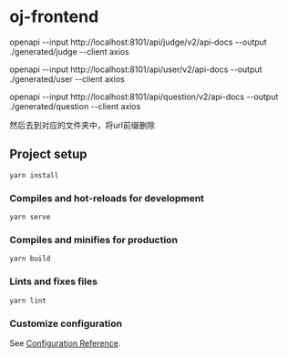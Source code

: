 # oj-frontend

openapi --input http://localhost:8101/api/judge/v2/api-docs --output ./generated/judge --client axios

openapi --input http://localhost:8101/api/user/v2/api-docs --output ./generated/user --client axios

openapi --input http://localhost:8101/api/question/v2/api-docs --output ./generated/question --client axios


然后去到对应的文件夹中，将url前缀删除

## Project setup
```
yarn install
```

### Compiles and hot-reloads for development
```
yarn serve
```

### Compiles and minifies for production
```
yarn build
```

### Lints and fixes files
```
yarn lint
```

### Customize configuration
See [Configuration Reference](https://cli.vuejs.org/config/).
